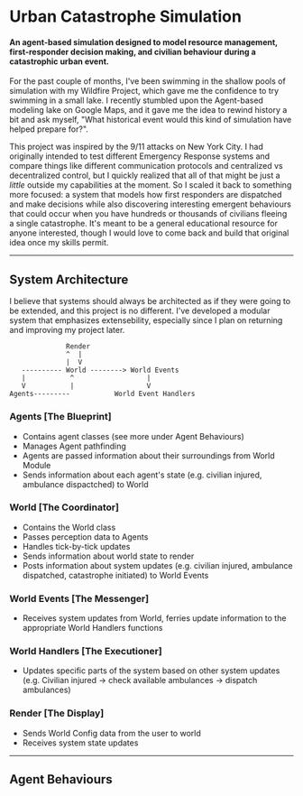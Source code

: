 # Urban Catastrophe Simulation
#### An agent-based simulation designed to model resource management, first-responder decision making, and civilian behaviour during a catastrophic urban event.

For the past couple of months, I've been swimming in the shallow pools of simulation with my Wildfire Project, which gave me the confidence to try swimming in a small lake. I recently stumbled upon the Agent-based modeling lake on Google Maps, and it gave me the idea to rewind history a bit and ask myself, "What historical event would this kind of simulation have helped prepare for?".

This project was inspired by the 9/11 attacks on New York City. I had originally intended to test different Emergency Response systems and compare things like different communication protocols and centralized vs decentralized control, but I quickly realized that all of that might be just a _little_ outside my capabilities at the moment. So I scaled it back to something more focused: a system that models how first responders are dispatched and make decisions while also discovering interesting emergent behaviours that could occur when you have hundreds or thousands of civilians fleeing a single catastrophe. It's meant to be a general educational resource for anyone interested, though I would love to come back and build that original idea once my skills permit.

---

## System Architecture
I believe that systems should always be architected as if they were going to be extended, and this project is no different. I've developed a modular system that emphasizes extensebility, especially since I plan on returning and improving my project later. 
```
              Render
              ^  |
              |  V
   ---------- World --------> World Events
   |           ^                  |
   V           |                  V
Agents---------           World Event Handlers
```

### Agents [The Blueprint]
- Contains agent classes (see more under Agent Behaviours)
- Manages Agent pathfinding
- Agents are passed information about their surroundings from World Module
- Sends information about each agent's state (e.g. civilian injured, ambulance dispactched) to World

### World [The Coordinator]
- Contains the World class
- Passes perception data to Agents
- Handles tick-by-tick updates
- Sends information about world state to render
- Posts information about system updates (e.g. civilian injured, ambulance dispatched, catastrophe initiated) to World Events

### World Events [The Messenger]
- Receives system updates from World, ferries update information to the appropriate World Handlers functions

### World Handlers [The Executioner]
- Updates specific parts of the system based on other system updates (e.g. Civilian injured -> check available ambulances -> dispatch ambulances)

### Render [The Display]
- Sends World Config data from the user to world
- Receives system state updates
---
## Agent Behaviours
